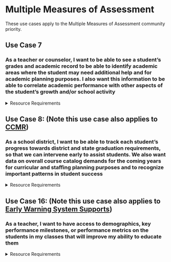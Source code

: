 # Multiple Measures of Assessment

These use cases apply to the Multiple Measures of Assessment community priority.

## Use Case 7

### As a teacher or counselor, I want to be able to see a student’s grades and academic record to be able to identify academic areas where the student may need additional help and for academic planning purposes. I also want this information to be able to correlate academic performance with other aspects of the student’s growth and/or school activity

<details>
<summary>Resource Requirements</summary>

| API Resources                                     | Notes |
| ------------------------------------------------- | ----- |
| /studentAcademicRecords                           |       |
| /courseTranscripts                                |       |
| /grades                                           |       |
| /calendars                                        |       |
| /calendarDates                                    |       |
| /courses                                          |       |
| /courseOfferings                                  |       |
| /localEducationAgencies                           |       |
| /gradingPeriods                                   |       |
| /schools                                          |       |
| /sections                                         |       |
| /sessions                                         |       |
| /staffs                                           |       |
| /staffEducationOrganizationAssignmentAssociations |       |
| /staffEducationOrganizationEmploymentAssociations |       |
| /staffSchoolAssociations                          |       |
| /staffSectionAssociations                         |       |
| /students                                         |       |
| /studentEducationOrganizationAssociations         |       |
| /studentSchoolAssociations                        |       |
| /studentSectionAssociations                       |       |
| /bellSchedules                                    |       |
| /locations                                        |       |
| /classPeriods                                     |       |

</details>

## Use Case 8: (Note this use case also applies to [CCMR](./college-career-and-military-readiness-ccmr.md))

### As a school district, I want to be able to track each student’s progress towards district and state graduation requirements, so that we can intervene early to assist students. We also want data on overall course catalog demands for the coming years for curricular and staffing planning purposes and to recognize important patterns in student success

<details>
<summary>Resource Requirements</summary>

| API Resources                                     | Notes |
| ------------------------------------------------- | ----- |
| /graduationPlans                                  |       |
| /studentAcademicRecords                           |       |
| /courseTranscripts                                |       |
| /calendars                                        |       |
| /calendarDates                                    |       |
| /courses                                          |       |
| /courseOfferings                                  |       |
| /localEducationAgencies                           |       |
| /gradingPeriods                                   |       |
| /schools                                          |       |
| /sections                                         |       |
| /sessions                                         |       |
| /staffs                                           |       |
| /staffEducationOrganizationAssignmentAssociations |       |
| /staffEducationOrganizationEmploymentAssociations |       |
| /staffSchoolAssociations                          |       |
| /staffSectionAssociations                         |       |
| /students                                         |       |
| /studentEducationOrganizationAssociations         |       |
| /studentSchoolAssociations                        |       |
| /studentSectionAssociations                       |       |
| /bellSchedules                                    |       |
| /locations                                        |       |
| /classPeriods                                     |       |

</details>

## Use Case 16: (Note this use case also applies to [Early Warning System Supports](./early-warning-system-supports.md))

### As a teacher, I want to have access to demographics, key performance milestones, or performance metrics on the students in my classes that will improve my ability to educate them

<details>
<summary>Resource Requirements</summary>

| API Resources                                     | Notes |
| ------------------------------------------------- | ----- |
| /studentAcademicRecords                           |       |
| /courseTranscripts                                |       |
| /grades                                           |       |
| /calendars                                        |       |
| /calendarDates                                    |       |
| /courses                                          |       |
| /courseOfferings                                  |       |
| /localEducationAgencies                           |       |
| /gradingPeriods                                   |       |
| /schools                                          |       |
| /sections                                         |       |
| /sessions                                         |       |
| /staffs                                           |       |
| /staffEducationOrganizationAssignmentAssociations |       |
| /staffEducationOrganizationEmploymentAssociations |       |
| /staffSchoolAssociations                          |       |
| /staffSectionAssociations                         |       |
| /students                                         |       |
| /studentEducationOrganizationAssociations         |       |
| /studentSchoolAssociations                        |       |
| /studentSectionAssociations                       |       |
| /bellSchedules                                    |       |
| /locations                                        |       |
| /classPeriods                                     |       |

</details>
